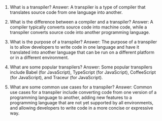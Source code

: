 1. What is a transpiler? 
Answer: A transpiler is a type of compiler that translates source code from one language into another.

2. What is the difference between a compiler and a transpiler? 
Answer: A compiler typically converts source code into machine code, while a transpiler converts source code into another programming language.

3. What is the purpose of a transpiler? 
Answer: The purpose of a transpiler is to allow developers to write code in one language and have it translated into another language that can be run on a different platform or in a different environment.

4. What are some popular transpilers? 
Answer: Some popular transpilers include Babel (for JavaScript), TypeScript (for JavaScript), CoffeeScript (for JavaScript), and Traceur (for JavaScript).

5. What are some common use cases for a transpiler? 
Answer: Common use cases for a transpiler include converting code from one version of a programming language to another, adding new features to a programming language that are not yet supported by all environments, and allowing developers to write code in a more concise or expressive way.